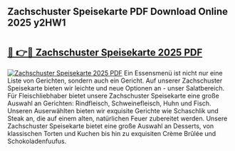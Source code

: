 ## Zachschuster Speisekarte PDF Download Online 2025 y2HW1

# <h2><a href="http://gc9gky.nevu.top/?p=Zachschuster+Speisekarte">🔗 👉🔴 Zachschuster Speisekarte 2025 PDF</a></h2>

[![Zachschuster Speisekarte 2025 PDF](https://i.imgur.com/dBaPXMq.png)](http://gc9gky.nevu.top/?p=Zachschuster+Speisekarte)
Ein Essensmenü ist nicht nur eine Liste von Gerichten, sondern auch ein Gericht. Auf unserer Zachschuster Speisekarte bieten wir leichte und neue Optionen an - unser Salatbereich. Für Fleischliebhaber bietet unsere Zachschuster Speisekarte eine große Auswahl an Gerichten: Rindfleisch, Schweinefleisch, Huhn und Fisch. Unseren Auserwählten bieten wir exquisite Gerichte wie Schaschlik und Steak an, die auf einem alten, natürlichen Feuer zubereitet werden. Unsere Zachschuster Speisekarte bietet eine große Auswahl an Desserts, von klassischen Torten und Kuchen bis hin zu exquisiten Crème Brûlée und Schokoladenfuufus.
